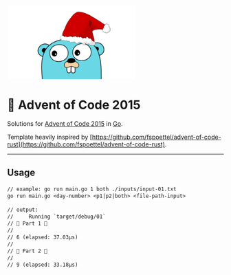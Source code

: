 <img src="./.assets/christmas_gopher.png" width="300">

# 🎄 Advent of Code 2015

Solutions for [Advent of Code 2015](https://adventofcode.com/2015) in [Go](https://go.dev/). 

Template heavily inspired by [https://github.com/fspoettel/advent-of-code-rust](https://github.com/fspoettel/advent-of-code-rust). 

--- 

## Usage 

```golang
// example: go run main.go 1 both ./inputs/input-01.txt
go run main.go <day-number> <p1|p2|both> <file-path-input>

// output:
//     Running `target/debug/01`
// 🎄 Part 1 🎄
//
// 6 (elapsed: 37.03µs)
//
// 🎄 Part 2 🎄
//
// 9 (elapsed: 33.18µs)
```
